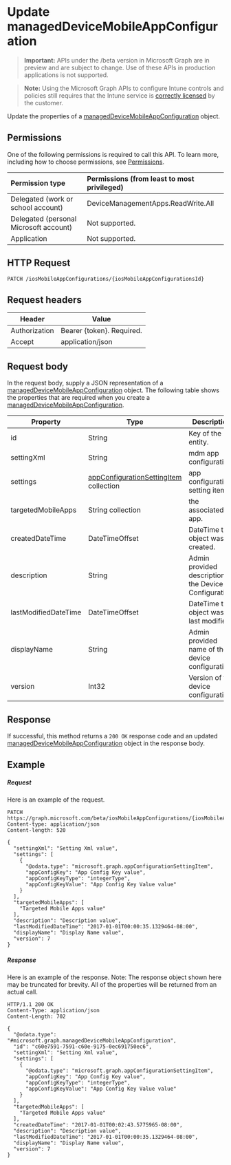 ﻿# Update managedDeviceMobileAppConfiguration

> **Important:** APIs under the /beta version in Microsoft Graph are in preview and are subject to change. Use of these APIs in production applications is not supported.

> **Note:** Using the Microsoft Graph APIs to configure Intune controls and policies still requires that the Intune service is [correctly licensed](https://go.microsoft.com/fwlink/?linkid=839381) by the customer.

Update the properties of a [managedDeviceMobileAppConfiguration](../resources/intune_apps_manageddevicemobileappconfiguration.md) object.
## Permissions
One of the following permissions is required to call this API. To learn more, including how to choose permissions, see [Permissions](../../../concepts/permissions_reference.md).

|Permission type      | Permissions (from least to most privileged)              |
|:--------------------|:---------------------------------------------------------|
|Delegated (work or school account) | DeviceManagementApps.ReadWrite.All    |
|Delegated (personal Microsoft account) | Not supported.    |
|Application | Not supported. |

## HTTP Request
<!-- {
  "blockType": "ignored"
}
-->
```http
PATCH /iosMobileAppConfigurations/{iosMobileAppConfigurationsId}
```

## Request headers
|Header|Value|
|---|---|
|Authorization|Bearer {token}. Required.|
|Accept|application/json|

## Request body
In the request body, supply a JSON representation of a [managedDeviceMobileAppConfiguration](../resources/intune_apps_manageddevicemobileappconfiguration.md) object.
The following table shows the properties that are required when you create a [managedDeviceMobileAppConfiguration](../resources/intune_apps_manageddevicemobileappconfiguration.md).

|Property|Type|Description|
|---|---|---|
|id|String|Key of the entity.|
|settingXml|String|mdm app configuration.|
|settings|[appConfigurationSettingItem](../resources/intune_apps_appconfigurationsettingitem.md) collection|app configuration setting items.|
|targetedMobileApps|String collection|the associated app.|
|createdDateTime|DateTimeOffset|DateTime the object was created.|
|description|String|Admin provided description of the Device Configuration.|
|lastModifiedDateTime|DateTimeOffset|DateTime the object was last modified.|
|displayName|String|Admin provided name of the device configuration.|
|version|Int32|Version of the device configuration.|

## Response

If successful, this method returns a `200 OK` response code and an updated [managedDeviceMobileAppConfiguration](../resources/intune_apps_manageddevicemobileappconfiguration.md) object in the response body.

## Example

##### Request

Here is an example of the request.
```http
PATCH https://graph.microsoft.com/beta/iosMobileAppConfigurations/{iosMobileAppConfigurationsId}
Content-type: application/json
Content-length: 520

{
  "settingXml": "Setting Xml value",
  "settings": [
    {
      "@odata.type": "microsoft.graph.appConfigurationSettingItem",
      "appConfigKey": "App Config Key value",
      "appConfigKeyType": "integerType",
      "appConfigKeyValue": "App Config Key Value value"
    }
  ],
  "targetedMobileApps": [
    "Targeted Mobile Apps value"
  ],
  "description": "Description value",
  "lastModifiedDateTime": "2017-01-01T00:00:35.1329464-08:00",
  "displayName": "Display Name value",
  "version": 7
}
```

##### Response

Here is an example of the response. Note: The response object shown here may be truncated for brevity. All of the properties will be returned from an actual call.
```http
HTTP/1.1 200 OK
Content-Type: application/json
Content-Length: 702

{
  "@odata.type": "#microsoft.graph.managedDeviceMobileAppConfiguration",
  "id": "c60e7591-7591-c60e-9175-0ec691750ec6",
  "settingXml": "Setting Xml value",
  "settings": [
    {
      "@odata.type": "microsoft.graph.appConfigurationSettingItem",
      "appConfigKey": "App Config Key value",
      "appConfigKeyType": "integerType",
      "appConfigKeyValue": "App Config Key Value value"
    }
  ],
  "targetedMobileApps": [
    "Targeted Mobile Apps value"
  ],
  "createdDateTime": "2017-01-01T00:02:43.5775965-08:00",
  "description": "Description value",
  "lastModifiedDateTime": "2017-01-01T00:00:35.1329464-08:00",
  "displayName": "Display Name value",
  "version": 7
}
```



